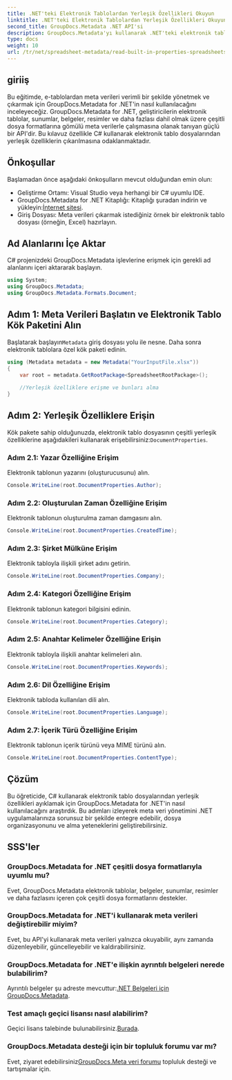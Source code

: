 ```yaml
---
title: .NET'teki Elektronik Tablolardan Yerleşik Özellikleri Okuyun
linktitle: .NET'teki Elektronik Tablolardan Yerleşik Özellikleri Okuyun
second_title: GroupDocs.Metadata .NET API'si
description: GroupDocs.Metadata'yı kullanarak .NET'teki elektronik tablolardan meta verileri nasıl çıkaracağınızı öğrenin ve uygulamalarınızda belge yönetimini ve organizasyonunu geliştirin.
type: docs
weight: 10
url: /tr/net/spreadsheet-metadata/read-built-in-properties-spreadsheets/
---
```

## giriiş
Bu eğitimde, e-tablolardan meta verileri verimli bir şekilde yönetmek ve çıkarmak için GroupDocs.Metadata for .NET'in nasıl kullanılacağını inceleyeceğiz. GroupDocs.Metadata for .NET, geliştiricilerin elektronik tablolar, sunumlar, belgeler, resimler ve daha fazlası dahil olmak üzere çeşitli dosya formatlarına gömülü meta verilerle çalışmasına olanak tanıyan güçlü bir API'dir. Bu kılavuz özellikle C# kullanarak elektronik tablo dosyalarından yerleşik özelliklerin çıkarılmasına odaklanmaktadır.
## Önkoşullar
Başlamadan önce aşağıdaki önkoşulların mevcut olduğundan emin olun:
- Geliştirme Ortamı: Visual Studio veya herhangi bir C# uyumlu IDE.
-  GroupDocs.Metadata for .NET Kitaplığı: Kitaplığı şuradan indirin ve yükleyin:[İnternet sitesi](https://releases.groupdocs.com/metadata/net/).
- Giriş Dosyası: Meta verileri çıkarmak istediğiniz örnek bir elektronik tablo dosyası (örneğin, Excel) hazırlayın.

## Ad Alanlarını İçe Aktar
C# projenizdeki GroupDocs.Metadata işlevlerine erişmek için gerekli ad alanlarını içeri aktararak başlayın.
```csharp
using System;
using GroupDocs.Metadata;
using GroupDocs.Metadata.Formats.Document;
```
## Adım 1: Meta Verileri Başlatın ve Elektronik Tablo Kök Paketini Alın
 Başlatarak başlayın`Metadata` giriş dosyası yolu ile nesne. Daha sonra elektronik tablolara özel kök paketi edinin.
```csharp
using (Metadata metadata = new Metadata("YourInputFile.xlsx"))
{
    var root = metadata.GetRootPackage<SpreadsheetRootPackage>();
    
    //Yerleşik özelliklere erişme ve bunları alma
}
```
## Adım 2: Yerleşik Özelliklere Erişin
 Kök pakete sahip olduğunuzda, elektronik tablo dosyasının çeşitli yerleşik özelliklerine aşağıdakileri kullanarak erişebilirsiniz:`DocumentProperties`.
### Adım 2.1: Yazar Özelliğine Erişim
Elektronik tablonun yazarını (oluşturucusunu) alın.
```csharp
Console.WriteLine(root.DocumentProperties.Author);
```
### Adım 2.2: Oluşturulan Zaman Özelliğine Erişim
Elektronik tablonun oluşturulma zaman damgasını alın.
```csharp
Console.WriteLine(root.DocumentProperties.CreatedTime);
```
### Adım 2.3: Şirket Mülküne Erişim
Elektronik tabloyla ilişkili şirket adını getirin.
```csharp
Console.WriteLine(root.DocumentProperties.Company);
```
### Adım 2.4: Kategori Özelliğine Erişim
Elektronik tablonun kategori bilgisini edinin.
```csharp
Console.WriteLine(root.DocumentProperties.Category);
```
### Adım 2.5: Anahtar Kelimeler Özelliğine Erişin
Elektronik tabloyla ilişkili anahtar kelimeleri alın.
```csharp
Console.WriteLine(root.DocumentProperties.Keywords);
```
### Adım 2.6: Dil Özelliğine Erişim
Elektronik tabloda kullanılan dili alın.
```csharp
Console.WriteLine(root.DocumentProperties.Language);
```
### Adım 2.7: İçerik Türü Özelliğine Erişim
Elektronik tablonun içerik türünü veya MIME türünü alın.
```csharp
Console.WriteLine(root.DocumentProperties.ContentType);
```

## Çözüm
Bu öğreticide, C# kullanarak elektronik tablo dosyalarından yerleşik özellikleri ayıklamak için GroupDocs.Metadata for .NET'in nasıl kullanılacağını araştırdık. Bu adımları izleyerek meta veri yönetimini .NET uygulamalarınıza sorunsuz bir şekilde entegre edebilir, dosya organizasyonunu ve alma yeteneklerini geliştirebilirsiniz.

## SSS'ler
### GroupDocs.Metadata for .NET çeşitli dosya formatlarıyla uyumlu mu?
Evet, GroupDocs.Metadata elektronik tablolar, belgeler, sunumlar, resimler ve daha fazlasını içeren çok çeşitli dosya formatlarını destekler.
### GroupDocs.Metadata for .NET'i kullanarak meta verileri değiştirebilir miyim?
Evet, bu API'yi kullanarak meta verileri yalnızca okuyabilir, aynı zamanda düzenleyebilir, güncelleyebilir ve kaldırabilirsiniz.
### GroupDocs.Metadata for .NET'e ilişkin ayrıntılı belgeleri nerede bulabilirim?
 Ayrıntılı belgeler şu adreste mevcuttur:[.NET Belgeleri için GroupDocs.Metadata](https://reference.groupdocs.com/metadata/net/).
### Test amaçlı geçici lisansı nasıl alabilirim?
 Geçici lisans talebinde bulunabilirsiniz.[Burada](https://purchase.groupdocs.com/temporary-license/).
### GroupDocs.Metadata desteği için bir topluluk forumu var mı?
 Evet, ziyaret edebilirsiniz[GroupDocs.Meta veri forumu](https://forum.groupdocs.com/c/metadata/14) topluluk desteği ve tartışmalar için.